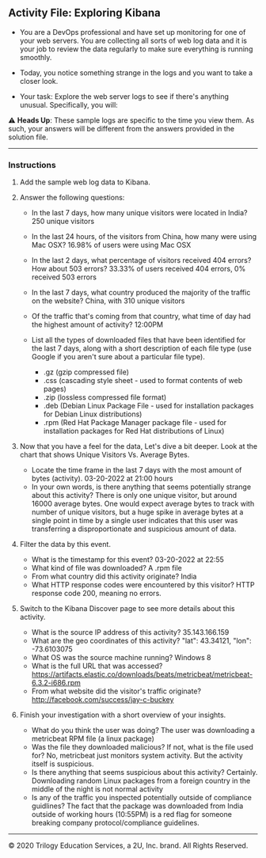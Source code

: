 ## Activity File: Exploring Kibana

* You are a DevOps professional and have set up monitoring for one of your web servers. You are collecting all sorts of web log data and it is your job to review the data regularly to make sure everything is running smoothly.

* Today, you notice something strange in the logs and you want to take a closer look.

* Your task: Explore the web server logs to see if there's anything unusual. Specifically, you will:

:warning: **Heads Up**: These sample logs are specific to the time you view them. As such, your answers will be different from the answers provided in the solution file.

---

### Instructions

1. Add the sample web log data to Kibana.

2. Answer the following questions:

    - In the last 7 days, how many unique visitors were located in India?
    250 unique visitors

    - In the last 24 hours, of the visitors from China, how many were using Mac OSX?
    16.98% of users were using Mac OSX
    - In the last 2 days, what percentage of visitors received 404 errors? How about 503 errors?
    33.33% of users received 404 errors, 0% received 503 errors
    - In the last 7 days, what country produced the majority of the traffic on the website?
    China, with 310 unique visitors
    - Of the traffic that's coming from that country, what time of day had the highest amount of activity?
    12:00PM
    - List all the types of downloaded files that have been identified for the last 7 days, along with a short description of each file type (use Google if you aren't sure about a particular file type).
      - .gz (gzip compressed file)
      - .css (cascading style sheet - used to format contents of web pages)
      - .zip (lossless compressed file format)
      - .deb (Debian Linux Package File - used for installation packages for Debian Linux distributions)
      - .rpm (Red Hat Package Manager package file - used for installation packages for Red Hat distributions of Linux)

3. Now that you have a feel for the data, Let's dive a bit deeper. Look at the chart that shows Unique Visitors Vs. Average Bytes.
     - Locate the time frame in the last 7 days with the most amount of bytes (activity).
     03-20-2022 at 21:00 hours
     - In your own words, is there anything that seems potentially strange about this activity?
     There is only one unique visitor, but around 16000 average bytes. One would expect average bytes to track with number of unique visitors, but a huge spike in average bytes at a single point in time by a single user indicates that this user was transferring a disproportionate and suspicious amount of data.

4. Filter the data by this event.
     - What is the timestamp for this event?
     03-20-2022 at 22:55
     - What kind of file was downloaded?
     A .rpm file
     - From what country did this activity originate?
     India
     - What HTTP response codes were encountered by this visitor?
     HTTP response code 200, meaning no errors.

5. Switch to the Kibana Discover page to see more details about this activity.
     - What is the source IP address of this activity?
     35.143.166.159
     - What are the geo coordinates of this activity?
      "lat": 43.34121, "lon": -73.6103075
     - What OS was the source machine running?
     Windows 8
     - What is the full URL that was accessed?
     https://artifacts.elastic.co/downloads/beats/metricbeat/metricbeat-6.3.2-i686.rpm
     - From what website did the visitor's traffic originate?
     	http://facebook.com/success/jay-c-buckey


6. Finish your investigation with a short overview of your insights.

     - What do you think the user was doing?
     The user was downloading a metricbeat RPM file (a linux package)
     - Was the file they downloaded malicious? If not, what is the file used for?
     No, metricbeat just monitors system activity. But the activity itself is suspicious.
     - Is there anything that seems suspicious about this activity?
     Certainly. Downloading random Linux packages from a foreign country in the middle of the night is not normal activity
     - Is any of the traffic you inspected potentially outside of compliance guidlines?
     The fact that the package was downloaded from India outside of working hours (10:55PM) is a red flag for someone breaking company protocol/compliance guidelines.

---
© 2020 Trilogy Education Services, a 2U, Inc. brand. All Rights Reserved.
